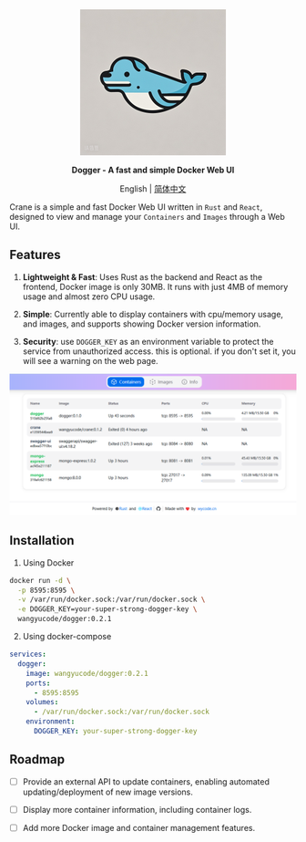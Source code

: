 <div align="center">
  <img src="logo.jpg" width=256></img>
  <p><strong>Dogger - A fast and simple Docker Web UI</strong></p>
  
  English | [简体中文](README.ZH-CN.md)
  
</div>

Crane is a simple and fast Docker Web UI written in `Rust` and `React`, designed to view and manage your `Containers` and `Images` through a Web UI.
## Features

1. **Lightweight & Fast**: Uses Rust as the backend and React as the frontend, Docker image is only 30MB. It runs with just 4MB of memory usage and almost zero CPU usage.

2. **Simple**: Currently able to display containers with cpu/memory usage, and images, and supports showing Docker version information.

3. **Security**: use `DOGGER_KEY` as an environment variable to protect the service from unauthorized access. this is optional. if you don't set it, you will see a warning on the web page.

![screenshot](/screenshot/1.png)

## Installation

1. Using Docker

```bash
docker run -d \
  -p 8595:8595 \
  -v /var/run/docker.sock:/var/run/docker.sock \
  -e DOGGER_KEY=your-super-strong-dogger-key \
  wangyucode/dogger:0.2.1
```

2. Using docker-compose

```yaml
services:
  dogger:
    image: wangyucode/dogger:0.2.1
    ports:
      - 8595:8595
    volumes:
      - /var/run/docker.sock:/var/run/docker.sock
    environment:
      DOGGER_KEY: your-super-strong-dogger-key
```

## Roadmap

- [ ] Provide an external API to update containers, enabling automated updating/deployment of new image versions.

- [ ] Display more container information, including container logs.

- [ ] Add more Docker image and container management features.
